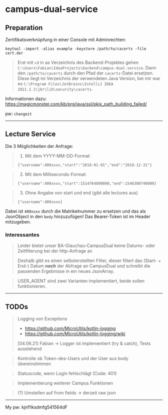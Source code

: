 # campus-dual-service

## Preparation

Zertifikatsverknüpfung in einer Console mit Adminrechten:

```
keytool -import -alias example -keystore /path/to/cacerts -file cert.der
```

> Erst mit `cd` in as Verzeichnis des Backend-Projektes gehen `C:\Users\Fabian\IdeaProjects\backend\campus-dual-service`.
> Dann den `/path/to/cacerts` durch den Pfad der `cacerts`-Datei ersetzen.
> Diese liegt im Verzeichnis der verwendeten Java Version, bei mir war es `C:\Program Files\JetBrains\IntelliJ IDEA 2021.1.1\jbr\lib\security\cacerts`.

Informationen dazu: https://magicmonster.com/kb/prg/java/ssl/pkix_path_building_failed/

pw: `changeit`

---

## Lecture Service

Die 3 Möglichkeiten der Anfrage:
> 1. Mit dem YYYY-MM-DD-Format:
>
> `{"username":400xxxx,"start":"2018-01-01","end":"2018-12-31"}`

> 2. Mit dem Milliseconds-Format:
>
> `{"username":400xxxx,"start":1514764800000,"end":1546300740000}`

> 3. Ohne Angabe von start und end (gibt alle lectures aus)
>
> `{"username":400xxxx}`

Dabei ist `400xxxx` durch die Matrikelnummer zu ersetzen und das als JsonObject in den `body` hinzuzufügen!
Das Bearer-Token ist im Header mitzugeben.

### Interessantes

> Leider bietet unser BA-Glauchau-CampusDual keine Datums- oder Zeitfilterung bei der http-Anfrage an
>
> Deshalb gibt es einen selbsterstellten Filter, dieser filtert das (Start- + End-) Datum ***nach*** der Abfrage an CampusDual
> und schreibt die passenden Ergebnisse in ein neues JsonArray.

> USER_AGENT sind zwei Varianten implementiert, beide sollen funktionieren.

---

## TODOs

> Logging von Exceptions
> - https://github.com/MicroUtils/kotlin-logging
> - https://github.com/MicroUtils/kotlin-logging/wiki
>
> [04.06.21] Fabian -> Logger ist implementiert (try & catch), Tests ausstehend

> Kontrolle ob Token-des-Users und der User aus body übereinstimmen

> Statuscode, wenn Login fehlschlägt (Code: 401)

> Implementierung weiterer Campus Funktionen

> (?) Umstellen auf from fields -> derzeit raw json

---
My pw: kjnf!lksdmfg541564dF
